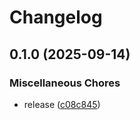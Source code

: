 # Changelog

## 0.1.0 (2025-09-14)


### Miscellaneous Chores

* release ([c08c845](https://github.com/mirrajabi/heapo/commit/c08c845895236753f3e6196eccd6d4b3402ccbe9))
